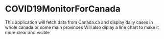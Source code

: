 # COVID19MonitorForCanada
This application will fetch data from Canada.ca and display daily cases in whole canada or some main provinces
Will also diplay a line chart to make it more clear and visible
